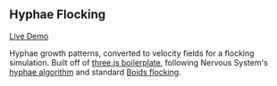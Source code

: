 ## Hyphae Flocking

[Live Demo](https://shannonkao.github.io/hyphaeflocking) 

Hyphae growth patterns, converted to velocity fields for a flocking simulation. Built off of [three.js boilerplate](https://github.com/jeromeetienne/threejsboilerplate), following Nervous System's [hyphae algorithm](https://vimeo.com/25604611) and standard [Boids flocking](http://www.red3d.com/cwr/boids/).
